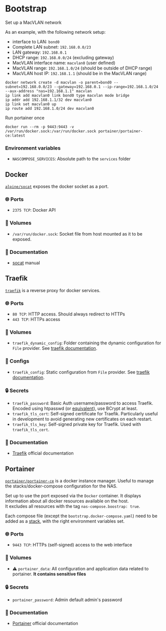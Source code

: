 # Bootstrap

Set up a MacVLAN network

As an example, with the following network setup:
- interface to LAN: `bond0`
- Complete LAN subnet: `192.168.0.0/23`
- LAN gateway: `192.168.0.1`
- DHCP range: `192.168.0.0/24` (excluding gateway)
- MacVLAN interface name: `macvlan0` (user defined)
- MacVLAN range: `192.168.1.0/24` (should be outside of DHCP range)
- MacVLAN host IP: `192.168.1.1` (should be in the MacVLAN range)

```
docker network create -d macvlan -o parent=bond0 --subnet=192.168.0.0/23 --gateway=192.168.0.1 --ip-range=192.168.1.0/24 --aux-address "nas=192.168.1.1" macvlan
ip link add macvlan0 link bond0 type macvlan mode bridge
ip addr add 192.168.1.1/32 dev macvlan0
ip link set macvlan0 up
ip route add 192.168.1.0/24 dev macvlan0
```

Run portainer once
```
docker run --rm -p 9443:9443 -v /var/run/docker.sock:/var/run/docker.sock portainer/portainer-ce:latest
```

### Environment variables
- `NASCOMPOSE_SERVICES`: Absolute path to the `services` folder

## Docker
[`alpine/socat`](https://hub.docker.com/r/alpine/socat/) exposes the docker socket as a port.

### 🌐 Ports
- `2375 TCP`: Docker API

### 📂 Volumes
- `/var/run/docker.sock`: Socket file from host mounted as it to be exposed.

### 📒 Documentation
- [socat](https://linux.die.net/man/1/socat) manual

## Traefik
[`traefik`](https://hub.docker.com/_/traefik) is a reverse proxy for docker services.

### 🌐 Ports
- `80 TCP`: HTTP access. Should always redirect to HTTPs
- `443 TCP`: HTTPs access

### 📂 Volumes
- `traefik_dynamic_config`: Folder containing the dynamic configuration for `File` provider. See [traefik documentation](https://doc.traefik.io/traefik/providers/file/).

### 📝 Configs
- `traefik_config`: Static configuration from `File` provider. See [traefik documentation](https://doc.traefik.io/traefik/providers/file/).

### 🔒 Secrets
- `traefik_password`: Basic Auth username/password to access Traefik. Encoded using htpasswd (or [equivalent](https://hostingcanada.org/htpasswd-generator/)), use BCrypt at least.
- `traefik_tls_cert`: Self-signed certificate for Traefik. Particularly useful in development to avoid generating new certificates on each restart.
- `traefik_tls_key`: Self-signed private key for Traefik. Used with `traefik_tls_cert`.

### 📒 Documentation
- [Traefik](https://doc.traefik.io/) official documentation

## Portainer
[`portainer/portainer-ce`](https://hub.docker.com/r/portainer/portainer-ce) is a docker instance manager.
Useful to manage the stacks/docker-compose configuration for the NAS.

Set up to use the port exposed via the `Docker` container. It displays information about all docker resources available on the host. \
It excludes all resources with the tag `nas-compose.boostrap: true`.

Each compose file (except the `bootstrap.docker-compose.yaml`) need to be added as a [stack](https://docs.portainer.io/user/docker/stacks/add), with the right environment variables set.


### 🌐 Ports
- `9443 TCP`: HTTPs (self-signed) access to the web interface

### 📂 Volumes
- ⚠️ `portainer_data`: All configuration and application data related to portainer. **It contains sensitive files**

### 🔒 Secrets
- `portainer_password`: Admin default admin's password

### 📒 Documentation
- [Portainer](https://docs.portainer.io/) official documentation
